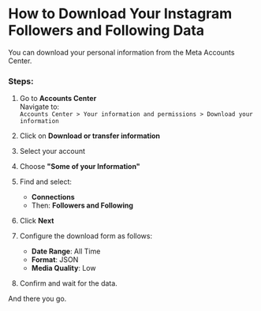 # How to Download Your Instagram Followers and Following Data

You can download your personal information from the Meta Accounts Center.

### Steps:

1. Go to **Accounts Center**  
   Navigate to:  
   `Accounts Center > Your information and permissions > Download your information`

2. Click on **Download or transfer information**

3. Select your account

4. Choose **"Some of your Information"**

5. Find and select:
   - **Connections**
   - Then: **Followers and Following**

6. Click **Next**

7. Configure the download form as follows:
   - **Date Range**: All Time  
   - **Format**: JSON  
   - **Media Quality**: Low

8. Confirm and wait for the data.

And there you go.
